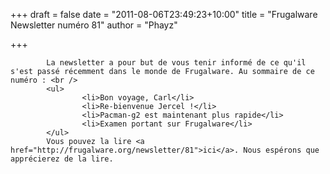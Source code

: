
+++
draft = false
date = "2011-08-06T23:49:23+10:00"
title = "Frugalware Newsletter numéro 81"
author = "Phayz"

+++

            La newsletter a pour but de vous tenir informé de ce qu'il s'est passé récemment dans le monde de Frugalware. Au sommaire de ce numéro : <br />
            <ul>
                    <li>Bon voyage, Carl</li>
                    <li>Re-bienvenue Jercel !</li>
                    <li>Pacman-g2 est maintenant plus rapide</li>
                    <li>Examen portant sur Frugalware</li>
            </ul>
            Vous pouvez la lire <a href="http://frugalware.org/newsletter/81">ici</a>. Nous espérons que apprécierez de la lire.
            
    